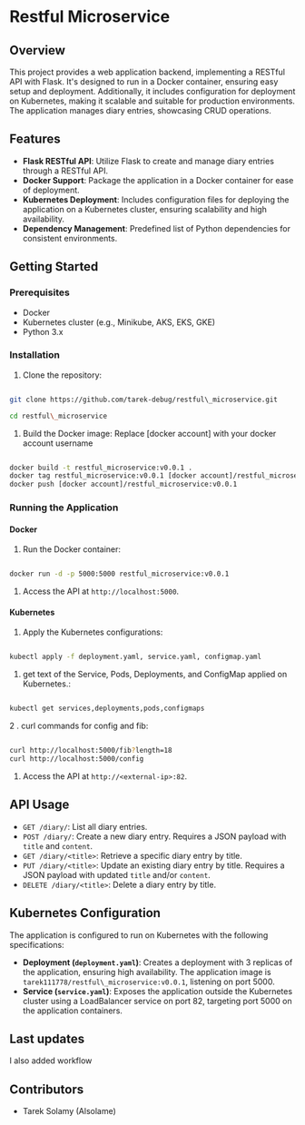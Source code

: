 # Restful Microservice

## Overview

This project provides a web application backend, implementing a RESTful API with Flask. It's designed to run in a Docker container, ensuring easy setup and deployment. Additionally, it includes configuration for deployment on Kubernetes, making it scalable and suitable for production environments. The application manages diary entries, showcasing CRUD operations.

## Features

- **Flask RESTful API**: Utilize Flask to create and manage diary entries through a RESTful API.
- **Docker Support**: Package the application in a Docker container for ease of deployment.
- **Kubernetes Deployment**: Includes configuration files for deploying the application on a Kubernetes cluster, ensuring scalability and high availability.
- **Dependency Management**: Predefined list of Python dependencies for consistent environments.

## Getting Started

### Prerequisites

- Docker
- Kubernetes cluster (e.g., Minikube, AKS, EKS, GKE)
- Python 3.x

### Installation

1. Clone the repository:

```bash

git clone https://github.com/tarek-debug/restful\_microservice.git

cd restful\_microservice

```

1. Build the Docker image:
Replace [docker account] with your docker account username
```bash

docker build -t restful_microservice:v0.0.1 .
docker tag restful_microservice:v0.0.1 [docker account]/restful_microservice:v0.0.1
docker push [docker account]/restful_microservice:v0.0.1

```

### Running the Application

#### Docker

1. Run the Docker container:

```bash

docker run -d -p 5000:5000 restful_microservice:v0.0.1

```

1. Access the API at `http://localhost:5000`.

#### Kubernetes

1. Apply the Kubernetes configurations:

```bash

kubectl apply -f deployment.yaml, service.yaml, configmap.yaml

```

1. get text of the Service, Pods, Deployments, and ConfigMap applied on Kubernetes.:

```bash

kubectl get services,deployments,pods,configmaps

```
2 . curl commands for config and fib:

```bash

curl http://localhost:5000/fib?length=18
curl http://localhost:5000/config

```
1. Access the API at `http://<external-ip>:82`.

## API Usage

- `GET /diary/`: List all diary entries.
- `POST /diary/`: Create a new diary entry. Requires a JSON payload with `title` and `content`.
- `GET /diary/<title>`: Retrieve a specific diary entry by title.
- `PUT /diary/<title>`: Update an existing diary entry by title. Requires a JSON payload with updated `title` and/or `content`.
- `DELETE /diary/<title>`: Delete a diary entry by title.

## Kubernetes Configuration

The application is configured to run on Kubernetes with the following specifications:

- **Deployment (`deployment.yaml`)**: Creates a deployment with 3 replicas of the application, ensuring high availability. The application image is `tarek111778/restful\_microservice:v0.0.1`, listening on port 5000.
- **Service (`service.yaml`)**: Exposes the application outside the Kubernetes cluster using a LoadBalancer service on port 82, targeting port 5000 on the application containers.

## Last updates
I also added workflow

## Contributors

- Tarek Solamy (Alsolame)

